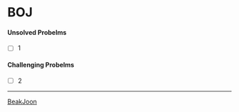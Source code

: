 # BOJ

#### Unsolved Probelms
- [ ] 1


#### Challenging Probelms
- [ ] 2


---
[BeakJoon](https://www.acmicpc.net/)



